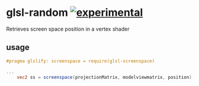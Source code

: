 # glsl-random [![experimental](http://badges.github.io/stability-badges/dist/experimental.svg)](http://github.com/badges/stability-badges)

Retrieves screen space position in a vertex shader

## usage

```glsl
#pragma glslify: screenspace = require(glsl-screenspace)

...
	vec2 ss = screenspace(projectionMatrix, modelviewmatrix, position);
```

